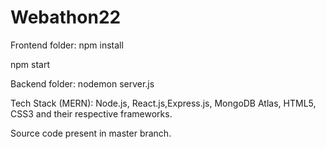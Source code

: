 # Webathon22
Frontend folder: npm install

npm start

Backend folder: nodemon server.js

Tech Stack (MERN): Node.js, React.js,Express.js, MongoDB Atlas, HTML5, CSS3 and their respective frameworks.

Source code present in master branch.
